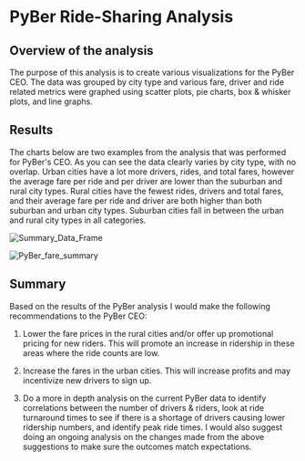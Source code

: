 # PyBer Ride-Sharing Analysis

## Overview of the analysis
The purpose of this analysis is to create various visualizations for the PyBer CEO. The data was grouped by city type and various fare, driver and ride related metrics were graphed using scatter plots, pie charts, box & whisker plots, and line graphs. 

## Results
The charts below are two examples from the analysis that was performed for PyBer's CEO. As you can see the data clearly varies by city type, with no overlap. Urban cities have a lot more drivers, rides, and total fares, however the average fare per ride and per driver are lower than the suburban and rural city types.  Rural cities have the fewest rides, drivers and total fares, and their average fare per ride and driver are both higher than both suburban and urban city types.  Suburban cities fall in between the urban and rural city types in all categories.


![Summary_Data_Frame](https://user-images.githubusercontent.com/90863226/139502626-9fce7214-d5b7-472e-9989-446864815875.png)


![PyBer_fare_summary](https://user-images.githubusercontent.com/90863226/139502659-faa9a423-007d-4f6a-85d4-589cb2309e24.png)

## Summary
Based on the results of the PyBer analysis I would make the following recommendations to the PyBer CEO:
  1. Lower the fare prices in the rural cities and/or offer up promotional pricing for new riders.  This will promote an increase in ridership in these areas where the ride counts are low.

  2. Increase the fares in the urban cities. This will increase profits and may incentivize new drivers to sign up.

  3. Do a more in depth analysis on the current PyBer data to identify correlations between the number of drivers & riders, look at ride turnaround times to see if there is a shortage of drivers causing lower ridership numbers, and identify peak ride times.  I would also suggest doing an ongoing analysis on the changes made from the above suggestions to make sure the outcomes match expectations.
